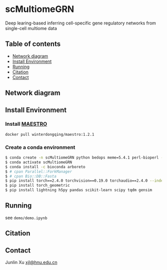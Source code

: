 # scMultiomeGRN
Deep learing-based inferring cell-specific gene regulatory networks from single-cell multiome data
## Table of contents
- [Network diagram](#diagram)
- [Install Environment](#Installation)
- [Running](#Running)
- [Citation](#Citation)
- [Contact](#contact)
## <a name="diagram"></a>Network diagram
## <a name="Installation"></a>Install Environment
### Install [MAESTRO](https://github.com/liulab-dfci/MAESTRO)
```bash
docker pull winterdongqing/maestro:1.2.1
```
### Create a conda environment
```bash
$ conda create -n scMultiomeGRN python bedops meme=5.4.1 perl-bioperl -c bioconda -c conda-forge
$ conda activate scMultiomeGRN
$ conda install -c bioconda arboreto
$ # cpan Parallel::ForkManager
$ # cpan Bio::DB::Fasta
$ pip install torch==2.4.0 torchvision==0.19.0 torchaudio==2.4.0 --index-url https://download.pytorch.org/whl/cu124
$ pip install torch_geometric
$ pip install lightning h5py pandas scikit-learn scipy tqdm gensim
```
## <a name="Running"></a>Running
see `demo/demo.ipynb`
## <a name="Citation"></a>Citation
## <a name="contact"></a>Contact
Junlin Xu xjl@hnu.edu.cn
